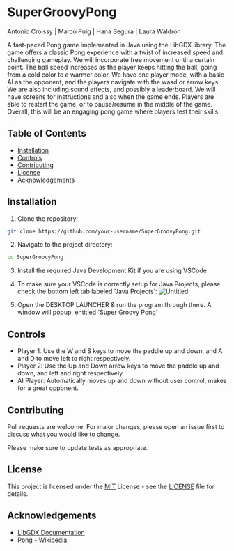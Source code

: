 # SuperGroovyPong

Antonio Croissy | Marco Puig | Hana Segura | Laura Waldron

A fast-paced Pong game implemented in Java using the LibGDX library. The game offers a classic Pong experience with a twist of increased speed and challenging gameplay. We will incorporate free movement until a certain point. The ball speed increases as the player keeps hitting the ball, going from a cold color to a warmer color. We have one player mode, with a basic AI as the opponent, and the players navigate with the wasd or arrow keys. We are also including sound effects, and possibly a leaderboard. We will have screens for instructions and also when the game ends. Players are able to restart the game, or to pause/resume in the middle of the game. Overall, this will be an engaging pong game where players test their skills.

## Table of Contents

- [Installation](#installation)
- [Controls](#controls)
- [Contributing](#contributing)
- [License](#license)
- [Acknowledgements](#acknowledgements)

## Installation

1. Clone the repository:

```bash
git clone https://github.com/your-username/SuperGroovyPong.git
```

2. Navigate to the project directory:

```bash
cd SuperGroovyPong
```

3. Install the required Java Development Kit if you are using VSCode
4. To make sure your VSCode is correctly setup for Java Projects, please check the bottom left tab labeled 'Java Projects':
![Untitled](https://github.com/Marco-Puig/SuperGroovyPong/assets/90495366/78363bce-2d95-41ff-bb2a-df5cb8d3d5e1)

5. Open the DESKTOP LAUNCHER & run the program through there. A window will popup, entitled 'Super Groovy Pong'

## Controls

- Player 1: Use the W and S keys to move the paddle up and down, and A and D to move left to right respectively.
- Player 2: Use the Up and Down arrow keys to move the paddle up and down, and left and right respectively.
- AI Player: Automatically moves up and down without user control, makes for a great opponent.

## Contributing

Pull requests are welcome. For major changes, please open an issue first to discuss what you would like to change.

Please make sure to update tests as appropriate.

## License

This project is licensed under the [MIT](https://opensource.org/licenses/MIT) License - see the [LICENSE](LICENSE) file for details.

## Acknowledgements

- [LibGDX Documentation](https://libgdx.com/dev/)
- [Pong - Wikipedia](https://en.wikipedia.org/wiki/Pong)

